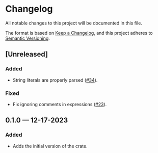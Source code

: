 # Changelog

All notable changes to this project will be documented in this file.

The format is based on [Keep a Changelog](https://keepachangelog.com/en/1.1.0/),
and this project adheres to [Semantic Versioning](https://semver.org/spec/v2.0.0.html).

## [Unreleased]

### Added

* String literals are properly parsed
  ([#34](https://github.com/stjude-rust-labs/wdl/pull/34)).

### Fixed

* Fix ignoring comments in expressions ([#23](https://github.com/stjude-rust-labs/wdl/pull/23)).

## 0.1.0 — 12-17-2023

### Added

* Adds the initial version of the crate.